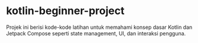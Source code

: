 # kotlin-beginner-project
Projek ini berisi kode-kode latihan untuk memahami konsep dasar Kotlin dan Jetpack Compose seperti state management, UI, dan interaksi pengguna.
